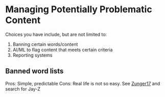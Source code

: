 # Managing Potentially Problematic Content

Choices you have include, but are not limited to:

1. Banning certain words/content
2. AI/ML to flag content that meets certain criteria
3. Reporting systems

## Banned word lists
Pros: Simple, predictable
Cons: Real life is not so easy.  See [Zunger17](https://medium.com/@yonatanzunger/asking-the-right-questions-about-ai-7ed2d9820c48) and search for Jay-Z


